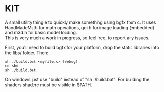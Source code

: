 # KIT

A small utility thingie to quickly make something using bgfx from c. It uses HandMadeMath for math operations, qoi.h for image loading (embedded) and m3d.h for basic model loading. \
This is very much a work in progress, so feel free, to report any issues.

First, you'll need to build bgfx for your platform, drop the static libraries into the libs/ folder. Then:

    sh ./build.bat <myfile.c> [debug]
    cd shd
    sh ./build.bat

On windows just use "build" instead of "sh ./build.bat". For building the shaders shaderc must be visible in $PATH.
